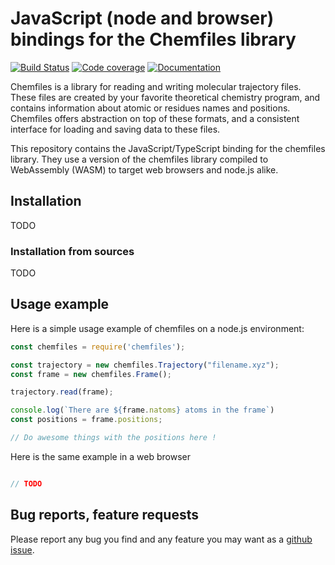 # JavaScript (node and browser) bindings for the Chemfiles library

[![Build Status](https://travis-ci.org/chemfiles/chemfiles.js.svg?branch=master)](https://travis-ci.org/chemfiles/chemfiles.js)
[![Code coverage](http://codecov.io/github/chemfiles/chemfiles.js/coverage.svg?branch=master)](http://codecov.io/github/chemfiles/chemfiles.js?branch=master)
[![Documentation](https://img.shields.io/badge/docs-latest-brightgreen.svg)](http://chemfiles.org/chemfiles.js/)

Chemfiles is a library for reading and writing molecular trajectory files. These
files are created by your favorite theoretical chemistry program, and contains
information about atomic or residues names and positions. Chemfiles offers
abstraction on top of these formats, and a consistent interface for loading and
saving data to these files.

This repository contains the JavaScript/TypeScript binding for the chemfiles
library. They use a version of the chemfiles library compiled to WebAssembly
(WASM) to target web browsers and node.js alike.

## Installation

TODO

### Installation from sources

TODO

## Usage example

Here is a simple usage example of chemfiles on a node.js environment:

```js
const chemfiles = require('chemfiles');

const trajectory = new chemfiles.Trajectory("filename.xyz");
const frame = new chemfiles.Frame();

trajectory.read(frame);

console.log(`There are ${frame.natoms} atoms in the frame`)
const positions = frame.positions;

// Do awesome things with the positions here !
```

Here is the same example in a web browser

```js

// TODO

```

## Bug reports, feature requests

Please report any bug you find and any feature you may want as a [github
issue](https://github.com/chemfiles/chemfiles.js/issues/new).
